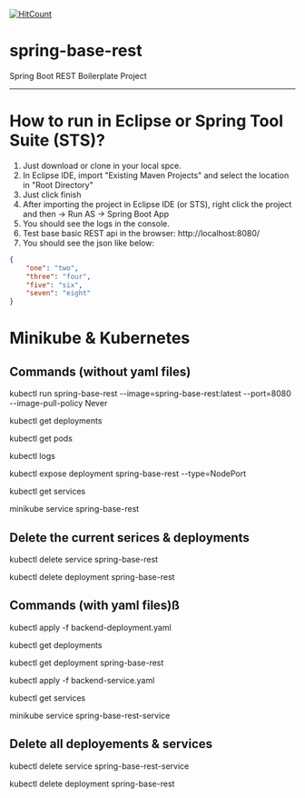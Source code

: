 [![HitCount](http://hits.dwyl.io/teamtact/https://github.com/teamtact/spring-base-rest.svg)](http://hits.dwyl.io/teamtact/https://github.com/teamtact/spring-base-rest)

# spring-base-rest
Spring Boot REST Boilerplate Project

---

# How to run in Eclipse or Spring Tool Suite (STS)?
1. Just download or clone in your local spce. 
2. In Eclipse IDE, import "Existing Maven Projects" and select the location in "Root Directory"
3. Just click finish
4. After importing the project in Eclipse IDE (or STS), right click the project and then -> Run AS -> Spring Boot App
5. You should see the logs in the console.
6. Test base basic REST api in the browser: 
       http://localhost:8080/
7. You should see the json like below:
```json
{
    "one": "two", 
    "three": "four", 
    "five": "six", 
    "seven": "eight"
}
```

# Minikube & Kubernetes

## Commands (without yaml files)
kubectl run spring-base-rest --image=spring-base-rest:latest --port=8080 --image-pull-policy Never

kubectl get deployments

kubectl get pods

kubectl logs 

kubectl expose deployment spring-base-rest --type=NodePort

kubectl get services

minikube service spring-base-rest
	
## Delete the current serices & deployments
kubectl delete service spring-base-rest

kubectl delete deployment spring-base-rest

## Commands (with yaml files)ß
kubectl apply -f backend-deployment.yaml

kubectl get deployments


kubectl get deployment spring-base-rest

kubectl apply -f backend-service.yaml

kubectl get services

minikube service spring-base-rest-service

## Delete all deployements & services
kubectl delete service spring-base-rest-service

kubectl delete deployment spring-base-rest
